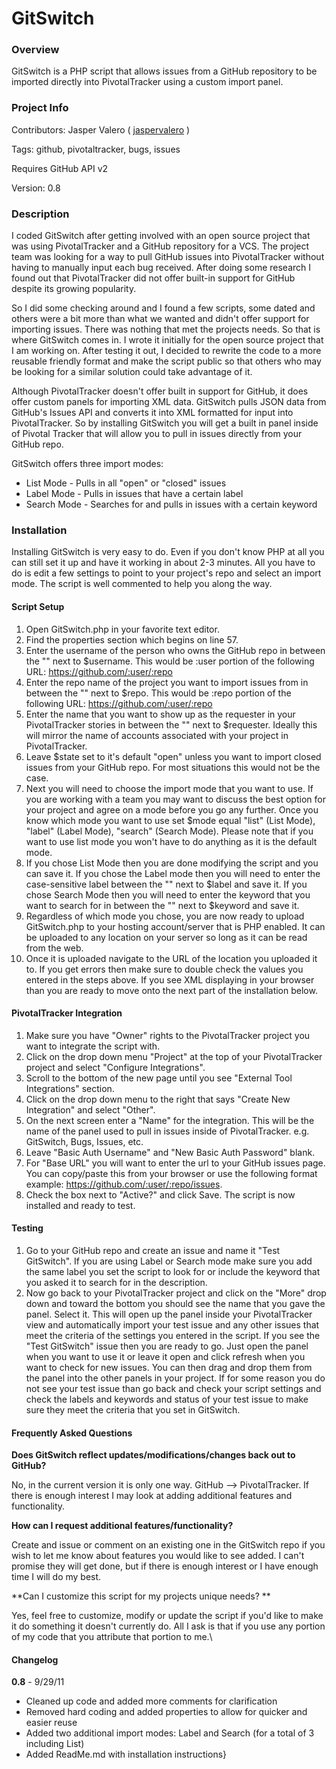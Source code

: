 # GitSwitch

### Overview

GitSwitch is a PHP script that allows issues from a GitHub repository to be imported directly into PivotalTracker using a custom import panel.

### Project Info

Contributors: Jasper Valero (  [jaspervalero](http://github.com/jaspervalero) )

Tags: github, pivotaltracker, bugs, issues

Requires GitHub API v2

Version: 0.8

### Description 

I coded GitSwitch after getting involved with an open source project that was using PivotalTracker and a GitHub repository for a VCS. The project team was looking for a way to pull GitHub issues into PivotalTracker without having to manually input each bug received. After doing some research I found out that PivotalTracker did not offer built-in support for GitHub despite its growing popularity.

So I did some checking around and I found a few scripts, some dated and others were a bit more than what we wanted and didn't offer support for importing issues. There was nothing that met the projects needs. So that is where GitSwitch comes in. I wrote it initially for the open source project that I am working on. After testing it out, I decided to rewrite the code to a more reusable friendly format and make the script public so that others who may be looking for a similar solution could take advantage of it.

Although PivotalTracker doesn't offer built in support for GitHub, it does offer custom panels for importing XML data. GitSwitch pulls JSON data from GitHub's Issues API and converts it into XML formatted for input into PivotalTracker. So by installing GitSwitch you will get a built in panel inside of Pivotal Tracker that will allow you to pull in issues directly from your GitHub repo.

GitSwitch offers three import modes:

* List Mode - Pulls in all "open" or "closed" issues
* Label Mode - Pulls in issues that have a certain label
* Search Mode - Searches for and pulls in issues with a certain keyword

### Installation

Installing GitSwitch is very easy to do. Even if you don't know PHP at all you can still set it up and have it working in about 2-3 minutes. All you have to do is edit a few settings to point to your project's repo and select an import mode. The script is well commented to help you along the way.

#### Script Setup

1. Open GitSwitch.php in your favorite text editor.
2. Find the properties section which begins on line 57.
3. Enter the username of the person who owns the GitHub repo in between the "" next to $username. This would be :user portion of the following URL: https://github.com/:user/:repo
4. Enter the repo name of the project you want to import issues from in between the "" next to $repo. This would be :repo portion of the following URL: https://github.com/:user/:repo
5. Enter the name that you want to show up as the requester in your PivotalTracker stories in between the "" next to $requester. Ideally this will mirror the name of accounts associated with your project in PivotalTracker.
6. Leave $state set to it's default "open" unless you want to import closed issues from your GitHub repo. For most situations this would not be the case.
7. Next you will need to choose the import mode that you want to use. If you are working with a team you may want to discuss the best option for your project and agree on a mode before you go any further. Once you know which mode you want to use set $mode equal "list" (List Mode), "label" (Label Mode), "search" (Search Mode). Please note that if you want to use list mode you won't have to do anything as it is the default mode.
8. If you chose List Mode then you are done modifying the script and you can save it. If you chose the Label mode then you will need to enter the case-sensitive label between the "" next to $label and save it. If you chose Search Mode then you will need to enter the keyword that you want to search for in between the "" next to $keyword and save it.
9. Regardless of which mode you chose, you are now ready to upload GitSwitch.php to your hosting account/server that is PHP enabled. It can be uploaded to any location on your server so long as it can be read from the web.
10. Once it is uploaded navigate to the URL of the location you uploaded it to. If you get errors then make sure to double check the values you entered in the steps above. If you see XML displaying in your browser than you are ready to move onto the next part of the installation below.

#### PivotalTracker Integration

1. Make sure you have "Owner" rights to the PivotalTracker project you want to integrate the script with.
2. Click on the drop down menu "Project" at the top of your PivotalTracker project and select "Configure Integrations".
3. Scroll to the bottom of the new page until you see "External Tool Integrations" section.
4. Click on the drop down menu to the right that says "Create New Integration" and select "Other".
5. On the next screen enter a "Name" for the integration. This will be the name of the panel used to pull in issues inside of PivotalTracker. e.g. GitSwitch, Bugs, Issues, etc.
6. Leave "Basic Auth Username" and "New Basic Auth Password" blank.
7. For "Base URL" you will want to enter the url to your GitHub issues page. You can copy/paste this from your browser or use the following format example: https://github.com/:user/:repo/issues.
8. Check the box next to "Active?" and click Save. The script is now installed and ready to test.

#### Testing

1. Go to your GitHub repo and create an issue and name it "Test GitSwitch". If you are using Label or Search mode make sure you add the same label you set the script to look for or include the keyword that you asked it to search for in the description.
2. Now go back to your PivotalTracker project and click on the "More" drop down and toward the bottom you should see the name that you gave the panel. Select it. This will open up the panel inside your PivotalTracker view and automatically import your test issue and any other issues that meet the criteria of the settings you entered in the script. If you see the "Test GitSwitch" issue then you are ready to go. Just open the panel when you want to use it or leave it open and click refresh when you want to check for new issues. You can then drag and drop them from the panel into the other panels in your project. If for some reason you do not see your test issue than go back and check your script settings and check the labels and keywords and status of your test issue to make sure they meet the criteria that you set in GitSwitch.

#### Frequently Asked Questions

**Does GitSwitch reflect updates/modifications/changes back out to GitHub?**

No, in the current version it is only one way. GitHub --> PivotalTracker. If there is enough interest I may look at adding additional features and functionality.

**How can I request additional features/functionality?**

Create and issue or comment on an existing one in the GitSwitch repo if you wish to let me know about features you would like to see added. I can't promise they will get done, but if there is enough interest or I have enough time I will do my best.

**Can I customize this script for my projects unique needs? **

Yes, feel free to customize, modify or update the script if you'd like to make it do something it doesn't currently do. All I ask is that if you use any portion of my code that you attribute that portion to me.\

#### Changelog

**0.8** - 9/29/11

* Cleaned up code and added more comments for clarification
* Removed hard coding and added properties to allow for quicker and easier reuse
* Added two additional import modes: Label and Search (for a total of 3 including List)
* Added ReadMe.md with installation instructions}